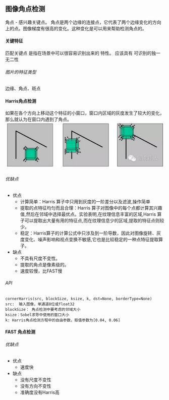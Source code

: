 ## 图像角点检测
角点 - 感兴趣关键点。
角点是两个边缘的连接点，它代表了两个边缘变化的方向上的点。图像梯度有很高的变化。这种变化是可以用来帮助检测角点的。

#### 关键特征
匹配关键点 是指在场景中可以很容易识别出来的 特性。
应该具有 可识别的独一无二性
###### 图片的特征类型
边缘、角点、斑点

#### Harris角点检测
如果在各个方向上移动这个特征的小窗口，窗口内区域的灰度发生了较大的变化，那么就认为在窗口内遇到了角点。
![](.14-corner_images/角点检测原理.png)
###### 优缺点
* 优点  
    * 计算简单：Harris 算子中只用到灰度的一阶差分以及滤波,操作简单  
    * 提取的点特征均匀而且合理：Harris 算子对图像中的每个点都计算其兴趣值,然后在邻域中选择最优点。实验表明,在纹理信息丰富的区域,Harris 算子可以提取出大量有用的特征点,而在纹理信息少的区域,提取的特征点则较少。  
    * 稳定：Harris算子的计算公式中只涉及到一阶导数，因此对图像旋转、灰度变化、噪声影响和视点变换不敏感,它也是比较稳定的一种点特征提取算子。  
* 缺点  
    * 不具有尺度不变性。  
    * 提取的角点是像素级的。  
    * 速度较慢，比FAST慢  
###### API
```
cornerHarris(src, blockSize, ksize, k, dst=None, borderType=None)
src:  输入图像，单通道8位或float32
blockSize： 角点检测中要考虑的邻域大小
ksize：Sobel求导中使用的窗口大小
k: Harris角点检测方程中的自由参数，取值参数为[0.04, 0.06]
```

#### FAST 角点检测
###### 优缺点
* 优点  
    * 速度快
* 缺点  
    * 没有尺度不变性  
    * 没有方向不变性  
    * 准确度没有Harris高  
    




